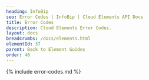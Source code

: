 ```yaml
---
heading: InfoBip
seo: Error Codes | InfoBip | Cloud Elements API Docs
title: Error Codes
description: Cloud Elements Error Codes.
layout: docs
breadcrumbs: /docs/elements.html
elementId: 37
parent: Back to Element Guides
order: 40
---
```


{% include error-codes.md %}
